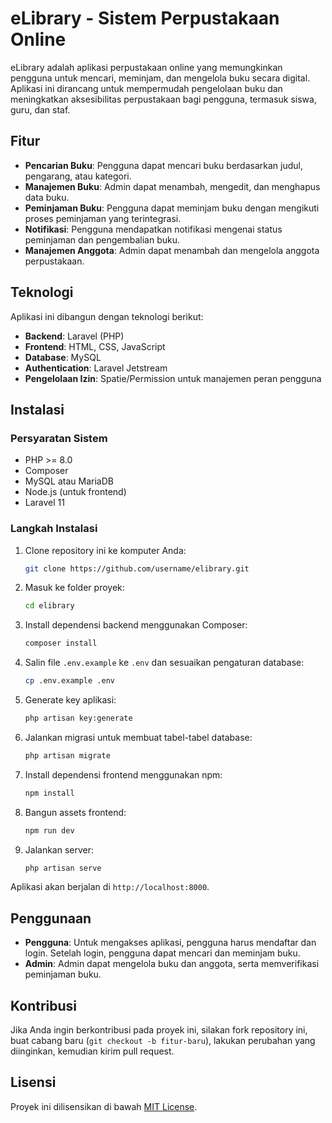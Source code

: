 # eLibrary - Sistem Perpustakaan Online

eLibrary adalah aplikasi perpustakaan online yang memungkinkan pengguna untuk mencari, meminjam, dan mengelola buku secara digital. Aplikasi ini dirancang untuk mempermudah pengelolaan buku dan meningkatkan aksesibilitas perpustakaan bagi pengguna, termasuk siswa, guru, dan staf.

## Fitur

- **Pencarian Buku**: Pengguna dapat mencari buku berdasarkan judul, pengarang, atau kategori.
- **Manajemen Buku**: Admin dapat menambah, mengedit, dan menghapus data buku.
- **Peminjaman Buku**: Pengguna dapat meminjam buku dengan mengikuti proses peminjaman yang terintegrasi.
- **Notifikasi**: Pengguna mendapatkan notifikasi mengenai status peminjaman dan pengembalian buku.
- **Manajemen Anggota**: Admin dapat menambah dan mengelola anggota perpustakaan.

## Teknologi

Aplikasi ini dibangun dengan teknologi berikut:
- **Backend**: Laravel (PHP)
- **Frontend**: HTML, CSS, JavaScript
- **Database**: MySQL
- **Authentication**: Laravel Jetstream
- **Pengelolaan Izin**: Spatie/Permission untuk manajemen peran pengguna

## Instalasi

### Persyaratan Sistem

- PHP >= 8.0
- Composer
- MySQL atau MariaDB
- Node.js (untuk frontend)
- Laravel 11

### Langkah Instalasi

1. Clone repository ini ke komputer Anda:
    ```bash
    git clone https://github.com/username/elibrary.git
    ```

2. Masuk ke folder proyek:
    ```bash
    cd elibrary
    ```

3. Install dependensi backend menggunakan Composer:
    ```bash
    composer install
    ```

4. Salin file `.env.example` ke `.env` dan sesuaikan pengaturan database:
    ```bash
    cp .env.example .env
    ```

5. Generate key aplikasi:
    ```bash
    php artisan key:generate
    ```

6. Jalankan migrasi untuk membuat tabel-tabel database:
    ```bash
    php artisan migrate
    ```

7. Install dependensi frontend menggunakan npm:
    ```bash
    npm install
    ```

8. Bangun assets frontend:
    ```bash
    npm run dev
    ```

9. Jalankan server:
    ```bash
    php artisan serve
    ```

Aplikasi akan berjalan di `http://localhost:8000`.

## Penggunaan

- **Pengguna**: Untuk mengakses aplikasi, pengguna harus mendaftar dan login. Setelah login, pengguna dapat mencari dan meminjam buku.
- **Admin**: Admin dapat mengelola buku dan anggota, serta memverifikasi peminjaman buku.

## Kontribusi

Jika Anda ingin berkontribusi pada proyek ini, silakan fork repository ini, buat cabang baru (`git checkout -b fitur-baru`), lakukan perubahan yang diinginkan, kemudian kirim pull request.

## Lisensi

Proyek ini dilisensikan di bawah [MIT License](LICENSE).
